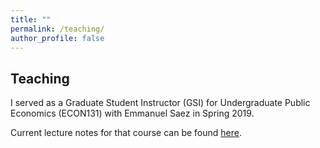```yaml
---
title: ""
permalink: /teaching/
author_profile: false
---
```


## Teaching

I served as a Graduate Student Instructor (GSI) for Undergraduate Public Economics (ECON131) with Emmanuel Saez in Spring 2019. 

Current lecture notes for that course can be found [here](https://eml.berkeley.edu//~saez/course131/course131.html).


